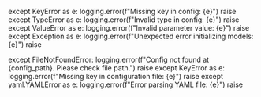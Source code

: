 except KeyError as e:
    logging.error(f"Missing key in config: {e}")
    raise
except TypeError as e:
    logging.error(f"Invalid type in config: {e}")
    raise
except ValueError as e:
    logging.error(f"Invalid parameter value: {e}")
    raise
except Exception as e:
    logging.error(f"Unexpected error initializing models: {e}")
    raise

except FileNotFoundError:
    logging.error(f"Config not found at {config_path}. Please check file path.")
    raise
except KeyError as e:
    logging.error(f"Missing key in configuration file: {e}")
    raise
except yaml.YAMLError as e:
    logging.error(f"Error parsing YAML file: {e}")
    raise 
